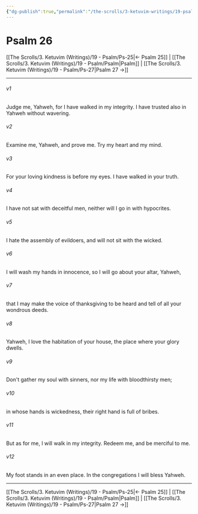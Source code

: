 ```yaml
---
{"dg-publish":true,"permalink":"/the-scrolls/3-ketuvim-writings/19-psalm/ps-26/","tags":["TheScrolls","Ketuvim"]}
---
```



# Psalm 26

[[The Scrolls/3. Ketuvim (Writings)/19 - Psalm/Ps-25\|← Psalm 25]] | [[The Scrolls/3. Ketuvim (Writings)/19 - Psalm/Psalm\|Psalm]] | [[The Scrolls/3. Ketuvim (Writings)/19 - Psalm/Ps-27\|Psalm 27 →]]
***



###### v1 
Judge me, Yahweh, for I have walked in my integrity. I have trusted also in Yahweh without wavering. 

###### v2 
Examine me, Yahweh, and prove me. Try my heart and my mind. 

###### v3 
For your loving kindness is before my eyes. I have walked in your truth. 

###### v4 
I have not sat with deceitful men, neither will I go in with hypocrites. 

###### v5 
I hate the assembly of evildoers, and will not sit with the wicked. 

###### v6 
I will wash my hands in innocence, so I will go about your altar, Yahweh, 

###### v7 
that I may make the voice of thanksgiving to be heard and tell of all your wondrous deeds. 

###### v8 
Yahweh, I love the habitation of your house, the place where your glory dwells. 

###### v9 
Don't gather my soul with sinners, nor my life with bloodthirsty men; 

###### v10 
in whose hands is wickedness, their right hand is full of bribes. 

###### v11 
But as for me, I will walk in my integrity. Redeem me, and be merciful to me. 

###### v12 
My foot stands in an even place. In the congregations I will bless Yahweh.

***
[[The Scrolls/3. Ketuvim (Writings)/19 - Psalm/Ps-25\|← Psalm 25]] | [[The Scrolls/3. Ketuvim (Writings)/19 - Psalm/Psalm\|Psalm]] | [[The Scrolls/3. Ketuvim (Writings)/19 - Psalm/Ps-27\|Psalm 27 →]]
